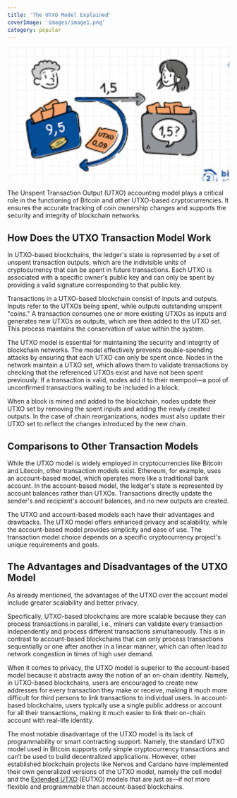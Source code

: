 ```yaml
---
title: 'The UTXO Model Explained'
coverImage: 'images/image1.png'
category: popular
---
```


![alt_text](images/image2.png 'image_tooltip')

The Unspent Transaction Output (UTXO) accounting model plays a critical role in the functioning of Bitcoin and other UTXO-based cryptocurrencies. It ensures the accurate tracking of coin ownership changes and supports the security and integrity of blockchain networks.

## How Does the UTXO Transaction Model Work

In UTXO-based blockchains, the ledger's state is represented by a set of unspent transaction outputs, which are the indivisible units of cryptocurrency that can be spent in future transactions. Each UTXO is associated with a specific owner's public key and can only be spent by providing a valid signature corresponding to that public key.

Transactions in a UTXO-based blockchain consist of inputs and outputs. Inputs refer to the UTXOs being spent, while outputs outstanding unspent "coins." A transaction consumes one or more existing UTXOs as inputs and generates new UTXOs as outputs, which are then added to the UTXO set. This process maintains the conservation of value within the system.

The UTXO model is essential for maintaining the security and integrity of blockchain networks. The model effectively prevents double-spending attacks by ensuring that each UTXO can only be spent once. Nodes in the network maintain a UTXO set, which allows them to validate transactions by checking that the referenced UTXOs exist and have not been spent previously. If a transaction is valid, nodes add it to their mempool—a pool of unconfirmed transactions waiting to be included in a block.

When a block is mined and added to the blockchain, nodes update their UTXO set by removing the spent inputs and adding the newly created outputs. In the case of chain reorganizations, nodes must also update their UTXO set to reflect the changes introduced by the new chain.

## Comparisons to Other Transaction Models

While the UTXO model is widely employed in cryptocurrencies like Bitcoin and Litecoin, other transaction models exist. Ethereum, for example, uses an account-based model, which operates more like a traditional bank account. In the account-based model, the ledger's state is represented by account balances rather than UTXOs. Transactions directly update the sender's and recipient's account balances, and no new outputs are created.

The UTXO and account-based models each have their advantages and drawbacks. The UTXO model offers enhanced privacy and scalability, while the account-based model provides simplicity and ease of use. The transaction model choice depends on a specific cryptocurrency project's unique requirements and goals.

## The Advantages and Disadvantages of the UTXO Model

As already mentioned, the advantages of the UTXO over the account model include greater scalability and better privacy.

Specifically, UTXO-based blockchains are more scalable because they can process transactions in parallel, i.e., miners can validate every transaction independently and process different transactions simultaneously. This is in contrast to account-based blockchains that can only process transactions sequentially or one after another in a linear manner, which can often lead to network congestion in times of high user demand.

When it comes to privacy, the UTXO model is superior to the account-based model because it abstracts away the notion of an on-chain identity. Namely, in UTXO-based blockchains, users are encouraged to create new addresses for every transaction they make or receive, making it much more difficult for third persons to link transactions to individual users. In account-based blockchains, users typically use a single public address or account for all their transactions, making it much easier to link their on-chain account with real-life identity.

The most notable disadvantage of the UTXO model is its lack of programmability or smart contracting support. Namely, the standard UTXO model used in Bitcoin supports only simple cryptocurrency transactions and can’t be used to build decentralized applications. However, other established blockchain projects like Nervos and Cardano have implemented their own generalized versions of the UTXO model, namely the cell model and the [Extended UTXO](https://docs.google.com/document/d/1uHMZXNempytLQARvLMAZngNOqG7FLsREOj7T8oTef8g/edit?usp=sharing) (EUTXO) models that are just as—if not more flexible and programmable than account-based blockchains.
